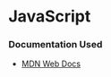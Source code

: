 # JavaScript

### Documentation Used

- [MDN Web Docs](https://developer.mozilla.org/en-US/docs/Web/JavaScript)
